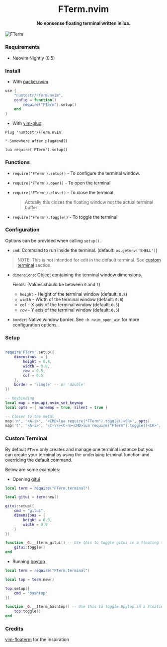 <h1 align='center'>FTerm.nvim</h1>

<h4 align='center'>No nonsense floating terminal written in lua.</h4>

![FTerm](https://user-images.githubusercontent.com/24727447/113905276-999bc580-97f0-11eb-9c01-347de0ff53c9.png "FTerm floating in the wind")

### Requirements

-   Neovim Nightly (0.5)

### Install

-   With [packer.nvim](https://github.com/wbthomason/packer.nvim)

```lua
use {
    "numtostr/FTerm.nvim",
    config = function()
        require("FTerm").setup()
    end
}
```

-   With [vim-plug](https://github.com/junegunn/vim-plug)

```vim
Plug 'numtostr/FTerm.nvim'

" Somewhere after plug#end()

lua require('FTerm').setup()
```

### Functions

-   `require('FTerm').setup()` - To configure the terminal window.

-   `require('FTerm').open()` - To open the terminal

-   `require('FTerm').close()` - To close the terminal

    > Actually this closes the floating window not the actual terminal buffer

-   `require('FTerm').toggle()` - To toggle the terminal

### Configuration

Options can be provided when calling `setup()`.

-   `cmd`: Command to run inside the terminal. (default: `os.getenv('SHELL')`)

> NOTE: This is not intended for edit in the default terminal. See [custom terminal](#custom-terminal) section.

-   `dimensions`: Object containing the terminal window dimensions.

    Fields: (Values should be between `0` and `1`)

    -   `height` - Height of the terminal window (default: `0.8`)
    -   `width` - Width of the terminal window (default: `0.8`)
    -   `col` - X axis of the terminal window (default: `0.5`)
    -   `row` - Y axis of the terminal window (default: `0.5`)

-   `border`: Native window border. See `:h nvim_open_win` for more configuration options.

### Setup

```lua

require'FTerm'.setup({
    dimensions  = {
        height = 0.8,
        width = 0.8,
        row = 0.5,
        col = 0.5
    },
    border = 'single' -- or 'double'
})

-- Keybinding
local map = vim.api.nvim_set_keymap
local opts = { noremap = true, silent = true }

-- Closer to the metal
map('n', '<A-i>', '<CMD>lua require("FTerm").toggle()<CR>', opts)
map('t', '<A-i>', '<C-\\><C-n><CMD>lua require("FTerm").toggle()<CR>', opts)
```

### Custom Terminal

By default `FTerm` only creates and manage one terminal instance but you can create your terminal by using the underlying terminal function and overriding the default command.

Below are some examples:

-   Opening [gitui](https://github.com/extrawurst/gitui)

```lua
local term = require("FTerm.terminal")

local gitui = term:new()

gitui:setup({
    cmd = "gitui",
    dimensions = {
        height = 0.9,
        width = 0.9
    }
})

function _G.__fterm_gitui() -- Use this to toggle gitui in a floating terminal
    gitui:toggle()
end
```

-   Running [bpytop](https://github.com/aristocratos/bpytop)

```lua
local term = require("FTerm.terminal")

local top = term:new()

top:setup({
    cmd = "bashtop"
})

function _G.__fterm_bashtop() -- Use this to toggle bpytop in a floating terminal
    top:toggle()
end
```

### Credits

[vim-floaterm](https://github.com/voldikss/vim-floaterm) for the inspiration
